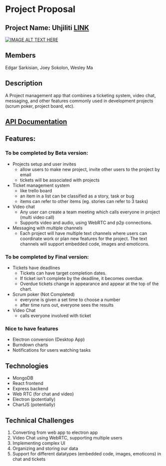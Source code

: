 
# Project Proposal 

## Project Name: Uhjiliti [LINK](https://www.uhjiliti.me/)

[![IMAGE ALT TEXT HERE](http://img.youtube.com/vi/SfDNEVUNfCc/0.jpg)](http://www.youtube.com/watch?v=SfDNEVUNfCc)


## Members
Edgar Sarkisian, Joey Sokolon, Wesley Ma

## Description
A Project management app that combines a ticketing system, video chat, messaging, and other features commonly used in development projects (scrum poker, project board, etc).

## [API Documentation](/server/docs/README.md)

## Features:
### To be completed by Beta version:
- Projects setup and user invites
    - allow users to make new project, invite other users to the project by email
    - tickets will be associated with projects
- Ticket management system 
    - like trello board
    - an item in a list can be classified as a story, task or bug
    - items can refer to other items (eg. stories can refer to 3 tasks)
- Video chat 
    - Any user can create a team meeting which calls everyone in project (multi video call)
    - Supports video and audio, using WebRTC and p2p connections. 
- Messaging with multiple channels
    - Each project will have multiple text channels where users can coordinate work or plan new features for the project. The text channels will support embedded code, images and emoticons. 
    
### To be completed by Final version:
- Tickets have deadlines
    - Tickets can have target completion dates.
    - If ticket isn't complete by the deadline, it becomes overdue.
    - Overdue tickets change in appearance and appear at the top of the chart.  
- Scrum poker (Not Completed)
    - everyone is given a set time to choose a number
    - after time runs out, everyone sees the results
- Video Chat
    - calls everyone involved with ticket

### Nice to have features
- Electron conversion (Desktop App)
- Burndown charts
- Notifications for users watching tasks

## Technologies
- MongoDB
- React frontend
- Express backend
- Web RTC (for chat and video)
- Electron (potentially)
- ChartJS (potentially)

## Technical Challenges
1. Converting from web app to electron app
2. Video Chat using WebRTC, supporting multiple users
3. Implementing complex UI
4. Organizing and storing our data
5. Support for different datatypes (embedded code, images, emoticons) in chat and tickets
